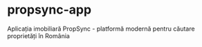 # propsync-app
Aplicația imobiliară PropSync - platformă modernă pentru căutare proprietăți în România
